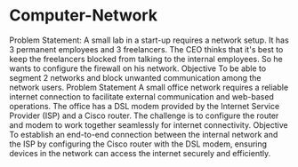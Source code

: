 # Computer-Network
Problem Statement: 
A small lab in a start-up requires a network setup. It has 3 permanent employees and 3 freelancers. The CEO thinks that it's best to keep the freelancers blocked from talking to the internal employees. So he wants to configure the firewall on his network.
Objective
To be able to segment 2 networks and block unwanted communication among the network users.
Problem Statement
A small office network requires a reliable internet connection to facilitate external communication and web-based operations. The office has a DSL modem provided by the Internet Service Provider (ISP) and a Cisco router. The challenge is to configure the router and modem to work together seamlessly for internet connectivity.
Objective
To establish an end-to-end connection between the internal network and the ISP by configuring the Cisco router with the DSL modem, ensuring devices in the network can access the internet securely and efficiently.
